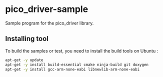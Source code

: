 # pico_driver-sample
Sample program for the pico_driver library. 

## Installing tool
To build the samples or test, you need to install the build tools on Ubuntu : 

```sh
apt-get -y update
apt-get -y install build-essential cmake ninja-build git doxygen
apt-get -y install gcc-arm-none-eabi libnewlib-arm-none-eabi
```
